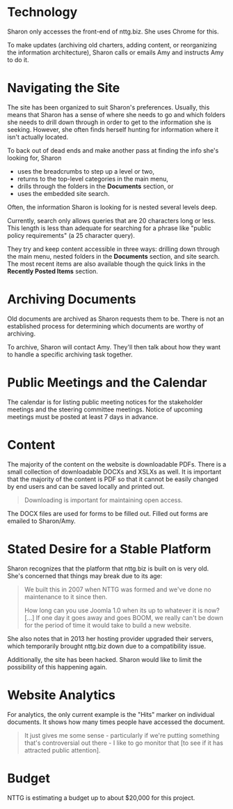 # Technology

Sharon only accesses the front-end of nttg.biz. She uses Chrome for this.

To make updates (archiving old charters, adding content, or reorganizing the 
information architecture), Sharon calls or emails Amy and instructs Amy to do
it.

# Navigating the Site

The site has been organized to suit Sharon's preferences. Usually, this means 
that Sharon has a sense of where she needs to go and which folders she needs
to drill down through in order to get to the information she is seeking. However,
she often finds herself hunting for information where it isn't actually located.

To back out of dead ends and make another pass at finding the info she's looking 
for, Sharon 

* uses the breadcrumbs to step up a level or two,
* returns to the top-level categories in the main menu,
* drills through the folders in the **Documents** section, or
* uses the embedded site search.

Often, the information Sharon is looking for is nested several levels deep.

Currently, search only allows queries that are 20 characters long or less. This
length is less than adequate for searching for a phrase like "public policy 
requirements" (a 25 character query).

They try and keep content accessible in three ways: drilling down through the 
main menu, nested folders in the **Documents** section, and site search. The
most recent items are also available though the quick links in the **Recently
Posted Items** section.

# Archiving Documents

Old documents are archived as Sharon requests them to be. There is not an 
established process for determining which documents are worthy of archiving.

To archive, Sharon will contact Amy. They'll then talk about how they want to
handle a specific archiving task together.

# Public Meetings and the Calendar

The calendar is for listing public meeting notices for the stakeholder meetings 
and the steering committee meetings. Notice of upcoming meetings must be posted
at least 7 days in advance.

# Content

The majority of the content on the website is downloadable PDFs. There is a 
small collection of downloadable DOCXs and XSLXs as well. It is important that
the majority of the content is PDF so that it cannot be easily changed by end 
users and can be saved locally and printed out.

> Downloading is important for maintaining open access.

The DOCX files are used for forms to be filled out. Filled out forms are emailed
to Sharon/Amy.

# Stated Desire for a Stable Platform

Sharon recognizes that the platform that nttg.biz is built on is very old. She's 
concerned that things may break due to its age: 

> We built this in 2007 when NTTG was formed and we've done no maintenance to 
> it since then. 
>
> How long can you use Joomla 1.0 when its up to whatever it is now? [...] If
> one day it goes away and goes BOOM, we really can't be down for the period of
> time it would take to build a new website.

She also notes that in 2013 her hosting provider upgraded their servers, which 
temporarily brought nttg.biz down due to a compatibility issue. 

Additionally, the site has been hacked. Sharon would like to limit the possibility
of this happening again.

# Website Analytics

For analytics, the only current example is the "Hits" marker on individual 
documents. It shows how many times people have accessed the document.

> It just gives me some sense - particularly if we're putting something that's
> controversial out there - I like to go monitor that [to see if it has attracted
> public attention].

# Budget

NTTG is estimating a budget up to about $20,000 for this project.
